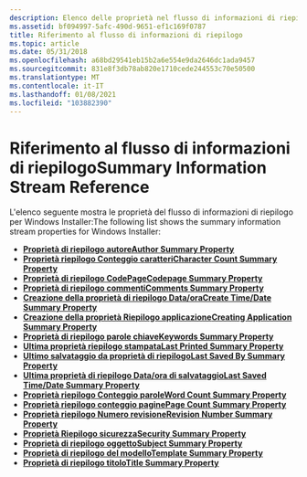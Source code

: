```yaml
---
description: Elenco delle proprietà nel flusso di informazioni di riepilogo Windows Installer.
ms.assetid: bf094997-5afc-490d-9651-ef1c169f0787
title: Riferimento al flusso di informazioni di riepilogo
ms.topic: article
ms.date: 05/31/2018
ms.openlocfilehash: a68bd29541eb15b2a6e554e9da2646dc1ada9457
ms.sourcegitcommit: 831e8f3db78ab820e1710cede244553c70e50500
ms.translationtype: MT
ms.contentlocale: it-IT
ms.lasthandoff: 01/08/2021
ms.locfileid: "103882390"
---
```

# <a name="summary-information-stream-reference"></a><span data-ttu-id="25ccd-103">Riferimento al flusso di informazioni di riepilogo</span><span class="sxs-lookup"><span data-stu-id="25ccd-103">Summary Information Stream Reference</span></span>

<span data-ttu-id="25ccd-104">L'elenco seguente mostra le proprietà del flusso di informazioni di riepilogo per Windows Installer:</span><span class="sxs-lookup"><span data-stu-id="25ccd-104">The following list shows the summary information stream properties for Windows Installer:</span></span>

-   [<span data-ttu-id="25ccd-105">**Proprietà di riepilogo autore**</span><span class="sxs-lookup"><span data-stu-id="25ccd-105">**Author Summary Property**</span></span>](author-summary.md)
-   [<span data-ttu-id="25ccd-106">**Proprietà riepilogo Conteggio caratteri**</span><span class="sxs-lookup"><span data-stu-id="25ccd-106">**Character Count Summary Property**</span></span>](character-count-summary.md)
-   [<span data-ttu-id="25ccd-107">**Proprietà di riepilogo CodePage**</span><span class="sxs-lookup"><span data-stu-id="25ccd-107">**Codepage Summary Property**</span></span>](codepage-summary.md)
-   [<span data-ttu-id="25ccd-108">**Proprietà di riepilogo commenti**</span><span class="sxs-lookup"><span data-stu-id="25ccd-108">**Comments Summary Property**</span></span>](comments-summary.md)
-   [<span data-ttu-id="25ccd-109">**Creazione della proprietà di riepilogo Data/ora**</span><span class="sxs-lookup"><span data-stu-id="25ccd-109">**Create Time/Date Summary Property**</span></span>](create-time-date-summary.md)
-   [<span data-ttu-id="25ccd-110">**Creazione della proprietà Riepilogo applicazione**</span><span class="sxs-lookup"><span data-stu-id="25ccd-110">**Creating Application Summary Property**</span></span>](creating-application-summary.md)
-   [<span data-ttu-id="25ccd-111">**Proprietà di riepilogo parole chiave**</span><span class="sxs-lookup"><span data-stu-id="25ccd-111">**Keywords Summary Property**</span></span>](keywords-summary.md)
-   [<span data-ttu-id="25ccd-112">**Ultima proprietà riepilogo stampata**</span><span class="sxs-lookup"><span data-stu-id="25ccd-112">**Last Printed Summary Property**</span></span>](last-printed-summary.md)
-   [<span data-ttu-id="25ccd-113">**Ultimo salvataggio da proprietà di riepilogo**</span><span class="sxs-lookup"><span data-stu-id="25ccd-113">**Last Saved By Summary Property**</span></span>](last-saved-by-summary.md)
-   [<span data-ttu-id="25ccd-114">**Ultima proprietà di riepilogo Data/ora di salvataggio**</span><span class="sxs-lookup"><span data-stu-id="25ccd-114">**Last Saved Time/Date Summary Property**</span></span>](last-saved-time-date-summary.md)
-   [<span data-ttu-id="25ccd-115">**Proprietà riepilogo Conteggio parole**</span><span class="sxs-lookup"><span data-stu-id="25ccd-115">**Word Count Summary Property**</span></span>](word-count-summary.md)
-   [<span data-ttu-id="25ccd-116">**Proprietà riepilogo conteggio pagine**</span><span class="sxs-lookup"><span data-stu-id="25ccd-116">**Page Count Summary Property**</span></span>](page-count-summary.md)
-   [<span data-ttu-id="25ccd-117">**Proprietà riepilogo Numero revisione**</span><span class="sxs-lookup"><span data-stu-id="25ccd-117">**Revision Number Summary Property**</span></span>](revision-number-summary.md)
-   [<span data-ttu-id="25ccd-118">**Proprietà Riepilogo sicurezza**</span><span class="sxs-lookup"><span data-stu-id="25ccd-118">**Security Summary Property**</span></span>](security-summary.md)
-   [<span data-ttu-id="25ccd-119">**Proprietà di riepilogo oggetto**</span><span class="sxs-lookup"><span data-stu-id="25ccd-119">**Subject Summary Property**</span></span>](subject-summary.md)
-   [<span data-ttu-id="25ccd-120">**Proprietà di riepilogo del modello**</span><span class="sxs-lookup"><span data-stu-id="25ccd-120">**Template Summary Property**</span></span>](template-summary.md)
-   [<span data-ttu-id="25ccd-121">**Proprietà di riepilogo titolo**</span><span class="sxs-lookup"><span data-stu-id="25ccd-121">**Title Summary Property**</span></span>](title-summary.md)

 

 



